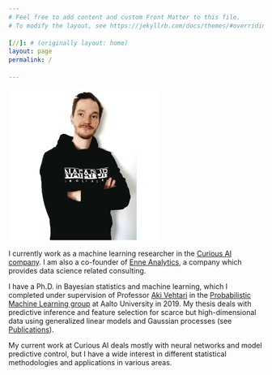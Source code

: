 ```yaml
---
# Feel free to add content and custom Front Matter to this file.
# To modify the layout, see https://jekyllrb.com/docs/themes/#overriding-theme-defaults

[//]: # (originally layout: home)
layout: page
permalink: /

---
```


<img src="pics/pic1.jpeg" alt="Juho Piironen" width="300"/>



I currently work as a machine learning researcher in the [Curious AI company](https://thecuriousaicompany.com/). I am also a co-founder of [Enne Analytics](https://www.enneanalytics.com/), a company which provides data science related consulting.

I have a Ph.D. in Bayesian statistics and machine learning, which I completed under supervision of Professor [Aki Vehtari](http://users.aalto.fi/~ave/) in the [Probabilistic Machine Learning group](http://research.cs.aalto.fi/pml) at Aalto University in 2019. My thesis deals with predictive inference and feature selection for scarce but high-dimensional data using generalized linear models and Gaussian processes (see [Publications](/publications/)).

My current work at Curious AI deals mostly with neural networks and model predictive control, but I have a wide interest in different statistical methodologies and applications in various areas. 



